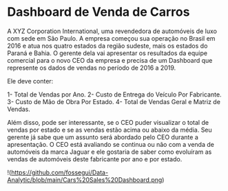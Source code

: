 # Dashboard de Venda de Carros

A XYZ Corporation International, uma revendedora de automóveis de luxo com sede em São Paulo. 
A empresa começou sua operação no Brasil em 2016 e atua nos quatro estados da região sudeste, mais os estados do Paraná e Bahia.
O gerente dela vai apresentar os resultados da equipe comercial para o novo CEO da empresa e precisa de um Dashboard que represente os dados de vendas 
no período de 2016 a 2019.

Ele deve conter:

1- Total de Vendas por Ano.
2- Custo de Entrega do Veículo Por Fabricante.
3- Custo de Mão de Obra Por Estado.
4- Total de Vendas Geral e Matriz de Vendas.

Além disso, pode ser interessante, se o CEO puder visualizar o total de vendas por estado 
e se as vendas estão acima ou abaixo da média. Seu gerente já sabe que um assunto será 
abordado pelo CEO durante a apresentação. O CEO está avaliando se continua ou não com a 
venda de automóveis da marca Jaguar e ele gostaria de saber como evoluíram as vendas de 
automóveis deste fabricante por ano e por estado.

!(https://github.com/fossegui/Data-Analytic/blob/main/Cars%20Sales%20Dashboard.png)
